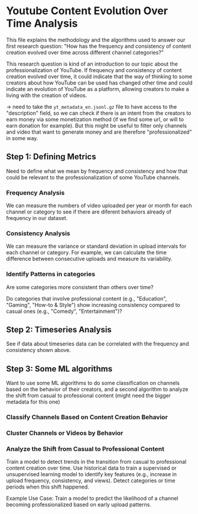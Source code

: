 # Youtube Content Evolution Over Time Analysis

This file explains the methodology and the algorithms used to answer our first research question: "How has the frequency and consistency of content creation evolved over time across different channel categories?"

This research question is kind of an introduction to our topic about the professionalization of YouTube. If frequency and consistency of content creation evolved over time, it could indicate that the way of thinking to some creators about how YouTube can be used has changed other time and could indicate an evolution of YouTube as a platform, allowing creators to make a living with the creation of videos.

-> need to take the ```yt_metadata_en.jsonl.gz``` file to have access to the "description" field, so we can check if there is an intent from the creators to earn money via some monetization method (if we find some url, or will to earn donation for example). But this might be useful to filter only channels and video that want to generate money and are therefore "professionalized" in some way.


## Step 1: Defining Metrics

Need to define what we mean by frequency and consistency and how that could be relevant to the professionalization of some YouTube channels.

### Frequency Analysis

We can measure the numbers of video uploaded per year or month for each channel or category to see if there are diferent behaviors already of frequency in our dataset.

### Consistency Analysis

We can measure the variance or standard deviation in upload intervals for each channel or category. For example, we can calculate the time difference between consecutive uploads and measure its variability.

### Identify Patterns in categories

Are some categories more consistent than others over time?

Do categories that involve professional content (e.g., "Education", "Gaming", "How-to & Style") show increasing consistency compared to casual ones (e.g., "Comedy", "Entertainment")?


## Step 2: Timeseries Analysis

See if data about timeseries data can be correlated with the frequency and consistency shown above.


## Step 3: Some ML algorithms

Want to use some ML algorithms to do some classification on channels based on the behavior of their creators, and a second algorithm to analyze the shift from casual to professional content (might need the bigger metadata for this one)

### Classify Channels Based on Content Creation Behavior

### Cluster Channels or Videos by Behavior

### Analyze the Shift from Casual to Professional Content

Train a model to detect trends in the transition from casual to professional content creation over time. Use historical data to train a supervised or unsupervised learning model to identify key features (e.g., increase in upload frequency, consistency, and views). Detect categories or time periods when this shift happened.

Example Use Case:
Train a model to predict the likelihood of a channel becoming professionalized based on early upload patterns.